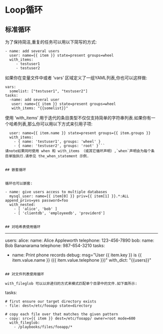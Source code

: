 # Loop循环



## 标准循环


为了保持简洁,重复的任务可以用以下简写的方式:
```
- name: add several users
  user: name={{ item }} state=present groups=wheel
  with_items:
     - testuser1
     - testuser2
```
如果你在变量文件中或者 ‘vars’ 区域定义了一组YAML列表,你也可以这样做:

```
vars:
  somelist: ["testuser1", "testuser2"]
tasks:
  -name: add several user
   user: name={{ item }} state=present groups=wheel
   with_items: "{{somelist}}"
```

使用 ‘with_items’ 用于迭代的条目类型不仅仅支持简单的字符串列表.如果你有一个哈希列表,那么你可以用以下方式来引用子项:

```- name: add several users
  user: name={{ item.name }} state=present groups={{ item.groups }}
  with_items:
    - { name: 'testuser1', groups: 'wheel' }
    - { name: 'testuser2', groups: 'root' }```
请note如果同时使用 when 和 with_items （或其它循环声明）,`when`声明会为每个条目单独执行.请参见 the_when_statement 示例.


## 嵌套循环


循环也可以嵌套:

- name: give users access to multiple databases
  mysql_user: name={{ item[0] }} priv={{ item[1] }}.*:ALL append_privs=yes password=foo
  with_nested:
    - [ 'alice', 'bob' ]
    - [ 'clientdb', 'employeedb', 'providerd']


## 对哈希表使用循环

```
---
users:
  alice:
    name: Alice Appleworth
    telephone: 123-456-7890
  bob:
    name: Bob Bananarama
    telephone: 987-654-3210
tasks:
  - name: Print phone records
    debug: msg="User {{ item.key }} is {{ item.value.name }} ({{ item.value.telephone }})"
    with_dict: "{{users}}"
```

## 对文件列表使用循环

with_fileglob 可以以非递归的方式来模式匹配单个目录中的文件.如下面所示:

```
  tasks:

    # first ensure our target directory exists
    - file: dest=/etc/fooapp state=directory

    # copy each file over that matches the given pattern
    - copy: src={{ item }} dest=/etc/fooapp/ owner=root mode=600
      with_fileglob:
        - /playbooks/files/fooapp/*

```